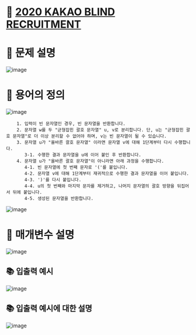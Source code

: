 # 📌 [2020 KAKAO BLIND RECRUITMENT](https://programmers.co.kr/learn/courses/30/lessons/72411?language=python3)

# 📌 문제 설명
![image](https://user-images.githubusercontent.com/48740872/132479818-e5d40ab0-0c53-40e4-8e60-5483718d4d06.png)


# 📌 용어의 정의
![image](https://user-images.githubusercontent.com/48740872/132479858-883a678b-b893-4241-9c69-ef9af677cc8c.png)

        1. 입력이 빈 문자열인 경우, 빈 문자열을 반환합니다.
        2. 문자열 w를 두 "균형잡힌 괄호 문자열" u, v로 분리합니다. 단, u는 "균형잡힌 괄호 문자열"로 더 이상 분리할 수 없어야 하며, v는 빈 문자열이 될 수 있습니다.
        3. 문자열 u가 "올바른 괄호 문자열" 이라면 문자열 v에 대해 1단계부터 다시 수행합니다.
           3-1. 수행한 결과 문자열을 u에 이어 붙인 후 반환합니다.
        4. 문자열 u가 "올바른 괄호 문자열"이 아니라면 아래 과정을 수행합니다.
           4-1. 빈 문자열에 첫 번째 문자로 '('를 붙입니다.
           4-2. 문자열 v에 대해 1단계부터 재귀적으로 수행한 결과 문자열을 이어 붙입니다.
           4-3. ')'를 다시 붙입니다.
           4-4. u의 첫 번째와 마지막 문자를 제거하고, 나머지 문자열의 괄호 방향을 뒤집어서 뒤에 붙입니다.
           4-5. 생성된 문자열을 반환합니다.
![image](https://user-images.githubusercontent.com/48740872/132479942-736dfdfd-1f0f-4d09-a1fe-8e22fae2adc1.png)

# 📌 매개변수 설명
![image](https://user-images.githubusercontent.com/48740872/132479980-caddbb73-3eca-4f86-a35a-3d0407e5034f.png)
    

## 📚 입출력 예시
![image](https://user-images.githubusercontent.com/48740872/132480027-cc51be7f-ba31-42e8-a0a3-e5a8df72b091.png)

## 📚 입출력 예시에 대한 설명
![image](https://user-images.githubusercontent.com/48740872/132480087-88cba8f1-e590-4fd7-b499-8a51602ca56e.png)


